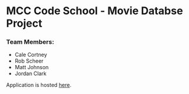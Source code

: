 # MCC Code School - Movie Databse Project
### Team Members:
- Cale Cortney
- Rob Scheer
- Matt Johnson
- Jordan Clark

Application is hosted [here](http://mcc-movies.herokuapp.com/).
